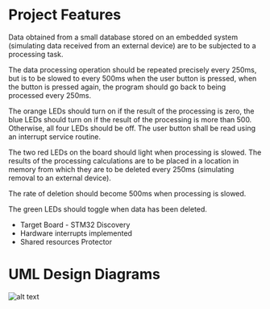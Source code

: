 # Project Features

Data obtained from a small database stored on an embedded system (simulating data received from an external device) are to be subjected to a processing task. 

The data processing operation should be repeated precisely every 250ms, but is to be slowed to every 500ms when the user button is pressed, when the button is pressed again, the program should go back to being processed every 250ms. 

The orange LEDs should turn on if the result of the processing is zero, the blue LEDs should turn on if the result of the processing is more than 500. Otherwise, all four LEDs should be off. The user button shall be read using an interrupt service routine. 

The two red LEDs on the board should light when processing is slowed. The results of the processing calculations are to be placed in a location in memory from which they are to be deleted every 250ms (simulating removal to an external device). 

The rate of deletion should become 500ms when processing is slowed. 

The green LEDs should toggle when data has been deleted.

- Target Board - STM32 Discovery
- Hardware interrupts implemented
- Shared resources Protector

# UML Design Diagrams

![alt text](https://github.com/[username]/[reponame]/blob/[branch]/image.jpg?raw=true)
